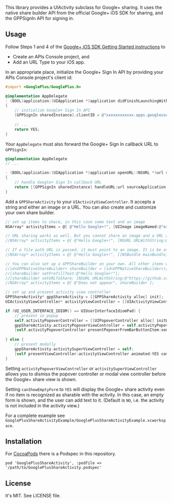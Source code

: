 This library provides a UIActivity subclass for Google+ sharing. It uses the native share builder API from the official Google+ iOS SDK for sharing, and the GPPSignIn API for signing in.


## Usage

Follow Steps 1 and 4 of the [Google+ iOS SDK Getting Started instructions](https://developers.google.com/+/mobile/ios/getting-started) to

  * Create an APIs Console project, and
  * Add an URL Type to your iOS app.

In an appropriate place, initialize the Google+ Sign In API by providing your APIs Console project's client id:

``` objective-c
#import <GooglePlus/GooglePlus.h>

@implementation AppDelegate
- (BOOL)application:(UIApplication *)application didFinishLaunchingWithOptions:(NSDictionary *)launchOptions
{
    // initialize Google+ Sign In API
    [GPPSignIn sharedInstance].clientID = @"xxxxxxxxxxxx.apps.googleusercontent.com";
    
    // ...
    return YES;
}
```

Your `AppDelegate` must also forward the Google+ Sign In callback URL to `GPPSignIn`:

``` objective-c
@implementation AppDelegate
// ...

- (BOOL)application:(UIApplication *)application openURL:(NSURL *)url sourceApplication:(NSString *)sourceApplication annotation:(id)annotation
{
    // handle Google+ Sign In callback URL
    return [[GPPSignIn sharedInstance] handleURL:url sourceApplication:sourceApplication annotation:annotation];
}
```

Add a `GPPShareActivity` to your `UIActivityViewController`.
It accepts a string and either an image or a URL. You can also create and customize your own share builder.

``` objective-c
// set up items to share, in this case some text and an image
NSArray* activityItems = @[ @"Hello Google+!", [UIImage imageNamed:@"example.jpg"] ];

// URL sharing works as well. But you cannot share an image and a URL at the same time :(
//NSArray* activityItems = @[ @"Hello Google+!", [NSURL URLWithString:@"https://github.com/lysannschlegel/GooglePlusShareActivity"] ];

// If a file path URL is passed, it must point to an image. It is be attached as if you used a UIImage directly.
//NSArray* activityItems = @[ @"Hello Google+!", [[NSBundle mainBundle] URLForResource:@"example" withExtension:@"jpg"] ];

// You can also set up a GPPShareBuilder on your own. All other items will be ignored
//id<GPPNativeShareBuilder> shareBuilder = (id<GPPNativeShareBuilder>)[GPPShare sharedInstance].nativeShareDialog;
//[shareBuilder setPrefillText:@"Hello Google+!"];
//[shareBuilder setURLToShare: [NSURL URLWithString:@"https://github.com/lysannschlegel/GooglePlusShareActivity"]];
//NSArray* activityItems = @[ @"Does not appear", shareBuilder ];

// set up and present activity view controller
GPPShareActivity* gppShareActivity = [[GPPShareActivity alloc] init];
UIActivityViewController* activityViewController = [[UIActivityViewController alloc] initWithActivityItems:activityItems applicationActivities:@[gppShareActivity]];

if (UI_USER_INTERFACE_IDIOM() == UIUserInterfaceIdiomPad) {
    // present in popup
    self.activityPopoverController = [[UIPopoverController alloc] initWithContentViewController:activityViewController];
    gppShareActivity.activityPopoverViewController = self.activityPopoverController;
    [self.activityPopoverController presentPopoverFromBarButtonItem:sender permittedArrowDirections:UIPopoverArrowDirectionAny animated:YES];
    
} else {
    // present modally
    gppShareActivity.activitySuperViewController = self;
    [self presentViewController:activityViewController animated:YES completion:NULL];
}
```

Setting `activityPopoverViewController` or `activitySuperViewController` allows you to dismiss the popover controller or modal view controller before the Google+ share view is shown.

Setting `canShowEmptyForm` to `YES` will display the Google+ share activity even if no item is recognized as sharable with the activity. In this case, an empty form is shown, and the user can add text to it. (Default is `NO`, i.e. the activity is not included in the activity view.)

For a complete example see `GooglePlusShareActivityExample/GooglePlusShareActivityExample.xcworkspace`.


## Installation

For [CocoaPods](http://cocoapods.org/) there is a Podspec in this repository.
```
pod 'GooglePlusShareActivity', :podfile => '/path/to/GooglePlusShareActivity.podspec'
```


## License

It's MIT. See LICENSE file.
